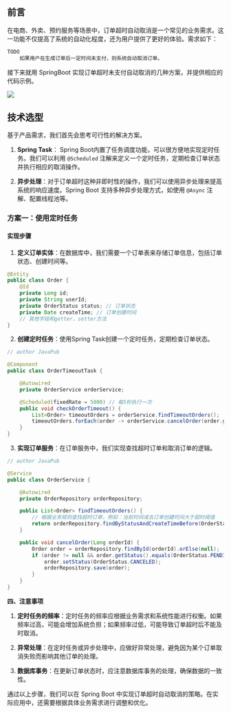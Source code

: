 <!--
 * @Author: JavaPub
 * @Date: 2024-03-05 21:12:48
 * @LastEditors: your name
 * @LastEditTime: 2024-03-05 21:46:21
 * @Description: Here is the JavaPub code base. Search JavaPub on the whole web.
 * @FilePath: \JavaPub-Blog\docs\posts\java\SpringBoot中实现订单30分钟自动取消的策略.md

 今天BOSS约了个面试，HR直接发我一道面试题 

 SpringBoot中实现订单30分钟自动取消的策略
-->



## 前言

在电商、外卖、预约服务等场景中，订单超时自动取消是一个常见的业务需求。这一功能不仅提高了系统的自动化程度，还为用户提供了更好的体验。需求如下：

```bash
TODO
    如果用户在生成订单后一定时间未支付，则系统自动取消订单。
```

接下来就用 SpringBoot 实现订单超时未支付自动取消的几种方案，并提供相应的代码示例。


![](https://files.mdnice.com/pic/450d8a04-4d5f-451f-8d42-c6ea287177fa.jpg)

## 技术选型

基于产品需求，我们首先会思考可行性的解决方案。

1. **Spring Task**： Spring Boot内置了任务调度功能，可以很方便地实现定时任务。我们可以利用 `@Scheduled` 注解来定义一个定时任务，定期检查订单状态并执行相应的取消操作。

2. **异步处理**：对于订单超时这种非即时性的操作，我们可以使用异步处理来提高系统的响应速度。Spring Boot 支持多种异步处理方式，如使用 `@Async` 注解、配置线程池等。


### 方案一：使用定时任务



#### 实现步骤

1. **定义订单实体**：在数据库中，我们需要一个订单表来存储订单信息，包括订单状态、创建时间等。


```java
@Entity
public class Order {
    @Id
    private Long id;
    private String userId;
    private OrderStatus status; // 订单状态
    private Date createTime; // 订单创建时间
    // 其他字段和getter、setter方法
}
```

2. **创建定时任务**：使用Spring Task创建一个定时任务，定期检查订单状态。


```java
// author JavaPub

@Component
public class OrderTimeoutTask {

    @Autowired
    private OrderService orderService;

    @Scheduled(fixedRate = 5000) // 每5秒执行一次
    public void checkOrderTimeout() {
        List<Order> timeoutOrders = orderService.findTimeoutOrders();
        timeoutOrders.forEach(order -> orderService.cancelOrder(order.getId()));
    }
}
```

3. **实现订单服务**：在订单服务中，我们实现查找超时订单和取消订单的逻辑。


```java
// author JavaPub

@Service
public class OrderService {

    @Autowired
    private OrderRepository orderRepository;

    public List<Order> findTimeoutOrders() {
        // 根据业务规则查找超时订单，例如：当前时间减去订单创建时间大于超时阈值
        return orderRepository.findByStatusAndCreateTimeBefore(OrderStatus.PENDING_PAYMENT, new Date(System.currentTimeMillis() - TIMEOUT_THRESHOLD));
    }

    public void cancelOrder(Long orderId) {
        Order order = orderRepository.findById(orderId).orElse(null);
        if (order != null && order.getStatus().equals(OrderStatus.PENDING_PAYMENT)) {
            order.setStatus(OrderStatus.CANCELED);
            orderRepository.save(order);
        }
    }
}
```



**四、注意事项**

1. **定时任务的频率**：定时任务的频率应根据业务需求和系统性能进行权衡。如果频率过高，可能会增加系统负担；如果频率过低，可能导致订单超时后不能及时取消。

2. **异常处理**：在定时任务或异步处理中，应做好异常处理，避免因为某个订单取消失败而影响其他订单的处理。

3. **数据库事务**：在更新订单状态时，应注意数据库事务的处理，确保数据的一致性。


通过以上步骤，我们可以在 Spring Boot 中实现订单超时自动取消的策略。在实际应用中，还需要根据具体业务需求进行调整和优化。

